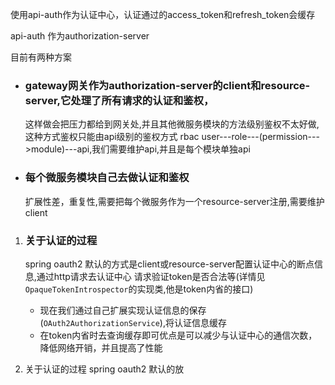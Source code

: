 
使用api-auth作为认证中心，认证通过的access_token和refresh_token会缓存

api-auth 作为authorization-server

目前有两种方案

- ### gateway网关作为authorization-server的client和resource-server,它处理了所有请求的认证和鉴权，

    这样做会把压力都给到网关处,并且其他微服务模块的方法级别鉴权不太好做,这种方式鉴权只能由api级别的鉴权方式
    rbac  user---role---(permission--->module)---api,我们需要维护api,并且是每个模块单独api

- ### 每个微服务模块自己去做认证和鉴权
    
    扩展性差，重复性,需要把每个微服务作为一个resource-server注册,需要维护client


1. ### 关于认证的过程

    spring oauth2 默认的方式是client或resource-server配置认证中心的断点信息,通过http请求去认证中心
    请求验证token是否合法等(详情见`OpaqueTokenIntrospector`的实现类,他是token内省的接口)
    
    - 现在我们通过自己扩展实现认证信息的保存(`OAuth2AuthorizationService`),将认证信息缓存
    - 在token内省时去查询缓存即可优点是可以减少与认证中心的通信次数，降低网络开销，并且提高了性能
    


2. 关于认证的过程
   spring oauth2 默认的放





